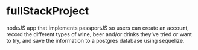 # fullStackProject
nodeJS app that implements passportJS so users can create an account, record the different types of wine, beer and/or drinks they've tried or want to try, and save the information to a postgres database using sequelize.